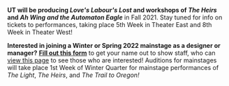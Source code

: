 **UT will be producing *Love's Labour's Lost* and workshops of *The Heirs* and *Ah Wing and the Automaton Eagle*** in Fall 2021. Stay tuned for info on tickets to performances, taking place 5th Week in Theater East and 8th Week in Theater West!

**Interested in joining a Winter or Spring 2022 mainstage as a designer or manager?** **[Fill out this form](https://forms.gle/qRpMdFR1HDCxAdTi8)** to get your name out to show staff, who can [view this page](https://docs.google.com/document/d/1-CPp6fKgUhwP6BdVOM4c6b-2FGZw49l3K-5_jnMQ5rk/edit) to see those who are interested! Auditions for mainstages will take place 1st Week of Winter Quarter for mainstage performances of *The Light*, *The Heirs*, and *The Trail to Oregon!*
